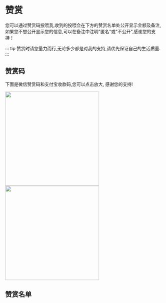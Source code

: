 # 赞赏

您可以通过赞赏码投喂我,收到的投喂会在下方的赞赏名单处公开显示金额及备注,如果您不想公开显示您的信息,可以在备注中注明"匿名"或"不公开",感谢您的支持！

::: tip 
赞赏时请您量力而行,无论多少都是对我的支持,请优先保证自己的生活质量.
:::

## 赞赏码
下面是微信赞赏码和支付宝收款码,您可以点击放大, 感谢您的支持!

<img src='https://gcore.jsdelivr.net/gh/rinaex/vitepress-nav@img/mm_reward_qrcode.jpg' width='300' />
<img src='https://gcore.jsdelivr.net/gh/rinaex/vitepress-nav@img/alipay_qrcode.png' width='300' />

## 赞赏名单